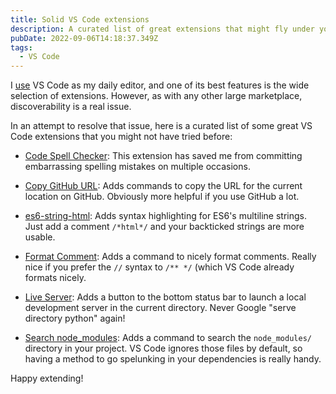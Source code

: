 ```yaml
---
title: Solid VS Code extensions
description: A curated list of great extensions that might fly under your radar
pubDate: 2022-09-06T14:18:37.349Z
tags:
  - VS Code
---
```

I [use](/uses) VS Code as my daily editor, and one of its best features is the wide selection of extensions. However, as with any other large marketplace, discoverability is a real issue.

In an attempt to resolve that issue, here is a curated list of some great VS Code extensions that you might not have tried before:

- [Code Spell Checker](https://marketplace.visualstudio.com/items?itemName=streetsidesoftware.code-spell-checker): This extension has saved me from committing embarrassing spelling mistakes on multiple occasions.

- [Copy GitHub URL](https://marketplace.visualstudio.com/items?itemName=mattlott.copy-github-url): Adds commands to copy the URL for the current location on GitHub. Obviously more helpful if you use GitHub a lot.

- [es6-string-html](https://marketplace.visualstudio.com/items?itemName=Tobermory.es6-string-html): Adds syntax highlighting for ES6's multiline strings. Just add a comment `/*html*/` and your backticked strings are more usable.

- [Format Comment](https://marketplace.visualstudio.com/items?itemName=rodrigocfd.format-comment): Adds a command to nicely format comments. Really nice if you prefer the `//` syntax to `/** */` (which VS Code already formats nicely.

- [Live Server](https://marketplace.visualstudio.com/items?itemName=ritwickdey.LiveServer): Adds a button to the bottom status bar to launch a local development server in the current directory. Never Google "serve directory python" again!

- [Search node_modules](https://marketplace.visualstudio.com/items?itemName=jasonnutter.search-node-modules): Adds a command to search the `node_modules/` directory in your project. VS Code ignores those files by default, so having a method to go spelunking in your dependencies is really handy.

Happy extending!
